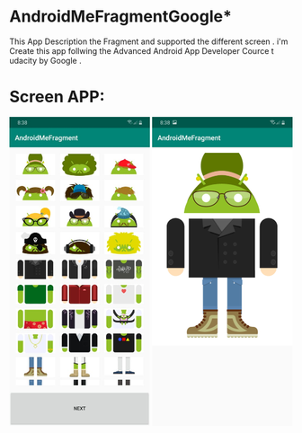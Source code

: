 # AndroidMeFragmentGoogle*
This App Description the Fragment and supported the different screen .
i'm Create this app follwing the Advanced Android App Developer Cource t udacity by Google .

# Screen APP:
  <img src="Image1.jpeg"  width ="250" height = "550" >  <img src="Image2.jpeg"  width ="250" height = "550" >
